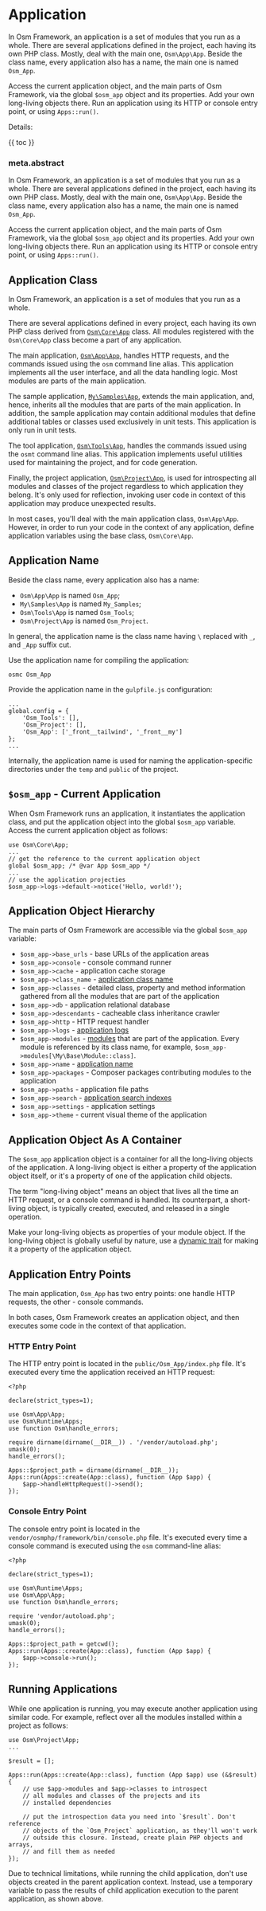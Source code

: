 # Application

In Osm Framework, an application is a set of modules that you run as a whole. There are several applications defined in the project, each having its own PHP class. Mostly, deal with the main one, `Osm\App\App`. Beside the class name, every application also has a name, the main one is named `Osm_App`.

Access the current application object, and the main parts of Osm Framework, via the global `$osm_app` object and its properties. Add your own long-living objects there. Run an application using its HTTP or console entry point, or using `Apps::run()`. 

Details:

{{ toc }}

### meta.abstract

In Osm Framework, an application is a set of modules that you run as a whole. There are several applications defined in the project, each having its own PHP class. Mostly, deal with the main one, `Osm\App\App`. Beside the class name, every application also has a name, the main one is named `Osm_App`.

Access the current application object, and the main parts of Osm Framework, via the global `$osm_app` object and its properties. Add your own long-living objects there. Run an application using its HTTP or console entry point, or using `Apps::run()`.

## Application Class

In Osm Framework, an application is a set of modules that you run as a whole. 

There are several applications defined in every project, each having its own PHP class derived from [`Osm\Core\App`](https://github.com/osmphp/core/blob/HEAD/src/App.php) class. All modules registered with the `Osm\Core\App` class become a part of any application.   

The main application, [`Osm\App\App`](https://github.com/osmphp/framework/blob/HEAD/app/App.php), handles HTTP requests, and the commands issued using the `osm` command line alias. This application implements all the user interface, and all the data handling logic. Most modules are parts of the main application.  

The sample application, [`My\Samples\App`](https://github.com/osmphp/project/blob/HEAD/samples/App.php), extends the main application, and, hence, inherits all the modules that are parts of the main application. In addition, the sample application may contain additional modules that define additional tables or classes used exclusively in unit tests. This application is only run in unit tests.

The tool application, [`Osm\Tools\App`](https://github.com/osmphp/framework/blob/HEAD/tools/App.php), handles the commands issued using the `osmt` command line alias. This application implements useful utilities used for maintaining the project, and for code generation.

Finally, the project application, [`Osm\Project\App`](https://github.com/osmphp/core/blob/HEAD/project/App.php), is used for introspecting all modules and classes of the project regardless to which application they belong. It's only used for reflection, invoking user code in context of this application may produce unexpected results.  

In most cases, you'll deal with the main application class, `Osm\App\App`. However, in order to run your code in the context of any application, define application variables using the base class, `Osm\Core\App`.

## Application Name

Beside the class name, every application also has a name:

* `Osm\App\App` is named `Osm_App`;
* `My\Samples\App` is named `My_Samples`;
* `Osm\Tools\App` is named `Osm_Tools`;
* `Osm\Project\App` is named `Osm_Project`.

In general, the application name is the class name having `\` replaced with `_`, and `_App` suffix cut. 

Use the application name for compiling the application:

    osmc Osm_App
    
Provide the application name in the `gulpfile.js` configuration:

    ...
    global.config = {
        'Osm_Tools': [],
        'Osm_Project': [],
        'Osm_App': ['_front__tailwind', '_front__my']
    };
    ...

Internally, the application name is used for naming the application-specific directories under the `temp` and `public` of the project.

## `$osm_app` - Current Application

When Osm Framework runs an application, it instantiates the application class, and put the application object into the global `$osm_app` variable. Access the current application object as follows:

    use Osm\Core\App;
    ...
    // get the reference to the current application object
    global $osm_app; /* @var App $osm_app */  
    ...
    // use the application projecties
    $osm_app->logs->default->notice('Hello, world!');

## Application Object Hierarchy

The main parts of Osm Framework are accessible via the global `$osm_app` variable:

* `$osm_app->base_urls` - base URLs of the application areas
* `$osm_app->console` - console command runner
* `$osm_app->cache` - application cache storage
* `$osm_app->class_name` - [application class name](#application-class)
* `$osm_app->classes` - detailed class, property and method information gathered from all the modules that are part of the application
* `$osm_app->db` - application relational database 
* `$osm_app->descendants` - cacheable class inheritance crawler
* `$osm_app->http` - HTTP request handler
* `$osm_app->logs` - [application logs](08-framework-logging.md)
* `$osm_app->modules` - [modules](22-framework-modules.md) that are part of the application. Every module is referenced by its class name, for example, `$osm_app->modules[\My\Base\Module::class]`. 
* `$osm_app->name` - [application name](#application-name)
* `$osm_app->packages` - Composer packages contributing modules to the application
* `$osm_app->paths` - application file paths
* `$osm_app->search` - [application search indexes](../05/27-framework-search.md)
* `$osm_app->settings` - application settings
* `$osm_app->theme` - current visual theme of the application

## Application Object As A Container

The `$osm_app` application object is a container for all the long-living objects of the application. A long-living object is either a property of the application object itself, or it's a property of one of the application child objects.  

The term "long-living object" means an object that lives all the time an HTTP request, or a console command is handled. Its counterpart, a short-living object, is typically created, executed, and released in a single operation.  

Make your long-living objects as properties of your module object. If the long-living object is globally useful by nature, use a [dynamic trait](21-framework-dynamic-traits.md) for making it a property of the application object.

## Application Entry Points

The main application, `Osm_App` has two entry points: one handle HTTP requests, the other - console commands.

In both cases, Osm Framework creates an application object, and then executes some code in the context of that application.

### HTTP Entry Point

The HTTP entry point is located in the `public/Osm_App/index.php` file. It's executed every time the application received an HTTP request:

    <?php
    
    declare(strict_types=1);
    
    use Osm\App\App;
    use Osm\Runtime\Apps;
    use function Osm\handle_errors;
    
    require dirname(dirname(__DIR__)) . '/vendor/autoload.php';
    umask(0);
    handle_errors();
    
    Apps::$project_path = dirname(dirname(__DIR__));
    Apps::run(Apps::create(App::class), function (App $app) {
        $app->handleHttpRequest()->send();
    });

### Console Entry Point

The console entry point is located in the `vendor/osmphp/framework/bin/console.php` file. It's executed every time a console command is executed using the `osm` command-line alias:

    <?php
    
    declare(strict_types=1);
    
    use Osm\Runtime\Apps;
    use Osm\App\App;
    use function Osm\handle_errors;
    
    require 'vendor/autoload.php';
    umask(0);
    handle_errors();
    
    Apps::$project_path = getcwd();
    Apps::run(Apps::create(App::class), function (App $app) {
        $app->console->run();
    });

## Running Applications

While one application is running, you may execute another application using similar code. For example, reflect over all the modules installed within a project as follows:

    use Osm\Project\App;
    ...
    
    $result = [];
    
    Apps::run(Apps::create(App::class), function (App $app) use (&$result) {
        // use $app->modules and $app->classes to introspect 
        // all modules and classes of the projects and its 
        // installed dependencies
        
        // put the introspection data you need into `$result`. Don't reference
        // objects of the `Osm_Project` application, as they'll won't work 
        // outside this closure. Instead, create plain PHP objects and arrays, 
        // and fill them as needed 
    });

Due to technical limitations, while running the child application, don't use objects created in the parent application context. Instead, use a temporary variable to pass the results of child application execution to the parent application, as shown above. 
 